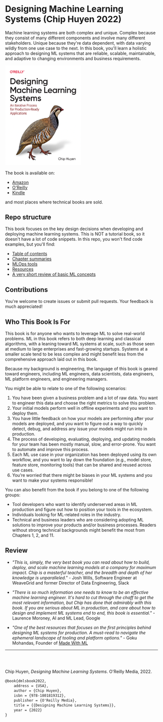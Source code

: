 # Designing Machine Learning Systems (Chip Huyen 2022)

<!-- toc -->

<!-- tocstop -->

Machine learning systems are both complex and unique. Complex because they consist of many different components and involve many different stakeholders. Unique because they're data dependent, with data varying wildly from one use case to the next. In this book, you'll learn a holistic approach to designing ML systems that are reliable, scalable, maintainable, and adaptive to changing environments and business requirements.

[<img src="./assets/dmls-cover.png" width="250">](https://www.amazon.com/Designing-Machine-Learning-Systems-Production-Ready/dp/1098107969)

The book is available on:
- [Amazon](https://www.amazon.com/Designing-Machine-Learning-Systems-Production-Ready/dp/1098107969)
- [O'Reilly](https://www.oreilly.com/library/view/designing-machine-learning/9781098107956/)
- [Kindle](https://www.amazon.com/Designing-Machine-Learning-Systems-Huyen-ebook-dp-B0B1LGL2SR/dp/B0B1LGL2SR/r)

and most places where technical books are sold.

## Repo structure
This book focuses on the key design decisions when developing and deploying machine learning systems. This is NOT a tutorial book, so it doesn't have a lot of code snippets. In this repo, you won't find code examples, but you'll find:
- [Table of contents](ToC.pdf)
- [Chapter summaries](summary.md)
- [MLOps tools](mlops-tools.md)
- [Resources](resources.md)
- [A very short review of basic ML concepts](basic-ml-review.md)

## Contributions
You're welcome to create issues or submit pull requests. Your feedback is much appreciated!

## Who This Book Is For

This book is for anyone who wants to leverage ML to solve real-world problems. ML in this book refers to both deep learning and classical algorithms, with a leaning toward ML systems at scale, such as those seen at medium to large enterprises and fast-growing startups. Systems at a smaller scale tend to be less complex and might benefit less from the comprehensive approach laid out in this book.

Because my background is engineering, the language of this book is geared toward engineers, including ML engineers, data scientists, data engineers, ML platform engineers, and engineering managers.

You might be able to relate to one of the following scenarios:

1. You have been given a business problem and a lot of raw data. You want to engineer this data and choose the right metrics to solve this problem.
2. Your initial models perform well in offline experiments and you want to deploy them.
3. You have little feedback on how your models are performing after your models are deployed, and you want to figure out a way to quickly detect, debug, and address any issue your models might run into in production.
4. The process of developing, evaluating, deploying, and updating models for your team has been mostly manual, slow, and error-prone. You want to automate and improve this process.
5. Each ML use case in your organization has been deployed using its own workflow, and you want to lay down the foundation (e.g., model store, feature store, monitoring tools) that can be shared and reused across use cases.
6. You’re worried that there might be biases in your ML systems and you want to make your systems responsible!
 
You can also benefit from the book if you belong to one of the following groups:

- Tool developers who want to identify underserved areas in ML production and figure out how to position your tools in the ecosystem.
- Individuals looking for ML-related roles in the industry.
- Technical and business leaders who are considering adopting ML solutions to improve your products and/or business processes. Readers without strong technical backgrounds might benefit the most from Chapters 1, 2, and 11.

## Review
- _"This is, simply, the very best book you can read about how to build, deploy, and scale machine learning models at a company for maximum impact. Chip is a masterful teacher, and the breadth and depth of her knowledge is unparalleled."_ - Josh Wills, Software Engineer at WeaveGrid and former Director of Data Engineering, Slack

- _"There is so much information one needs to know to be an effective machine learning engineer. It's hard to cut through the chaff to get the most relevant information, but Chip has done that admirably with this book. If you are serious about ML in production, and care about how to design and implement ML systems end to end, this book is essential."_ - Laurence Moroney, AI and ML Lead, Google

- _"One of the best resources that focuses on the first principles behind designing ML systems for production. A must-read to navigate the ephemeral landscape of tooling and platform options."_ - Goku Mohandas, Founder of [Made With ML](https://github.com/GokuMohandas/MadeWithML)

---

<br>
<br>

Chip Huyen, *Designing Machine Learning Systems*. O'Reilly Media, 2022.

    @book{dmlsbook2022,  
        address = {USA},  
        author = {Chip Huyen},  
        isbn = {978-1801819312},   
        publisher = {O'Reilly Media},  
        title = {{Designing Machine Learning Systems}},  
        year = {2022}  
    }
